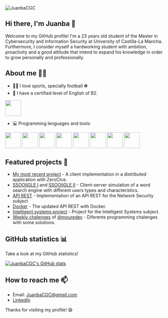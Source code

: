 
 <img src="https://komarev.com/ghpvc/?username=JuanbaCGC" alt="JuanbaCGC" />

## Hi there, I'm Juanba 👋

Welcome to my GitHub profile! I'm a 23 years old student of the Master in Cybersecurity and Information Security at University of Castilla-La Mancha. Furthermore, I consider myself a hardworking student with ambition, proactivity and a good attitude that intend to expand his knowledge in order to grow personally and professionally.

## About me 👨‍💻
- 🙋‍♂️ I love sports, specially football ⚽
- 🏴󠁧󠁢󠁥󠁮󠁧󠁿 I have a certified level of English of B2.

<code><a target="_blank"><img height="50" src="https://www.academiaemprende.com/aulavirtual/pluginfile.php/25/course/overviewfiles/B2-INGLES.jpg"></a></code>

- 💻 Programming lenguages and tools:

<code><a target="_blank"><img height="50" src="https://i.blogs.es/075dfa/linux-win/1366_2000.jpeg"></a></code>
<code><a target="_blank"><img height="50" src="https://elblogdecodigo.files.wordpress.com/2014/12/java_logo.png"></a></code>
<code><a target="_blank"><img height="50" src="https://img.icons8.com/color/452/c-programming.png"></a></code>
<code><a target="_blank"><img height="50" src="https://img2.freepng.es/20180408/pew/kisspng-the-c-programming-language-computer-icons-comput-programming-5acadc2dec0be9.0824244915232440779669.jpg"></a></code>
<code><a target="_blank"><img height="50" src="https://img.icons8.com/color/452/python.png"></a></code>
<code><a target="_blank"><img height="50" src="https://i.pinimg.com/originals/07/90/ab/0790ab2e4e0e578223367ac5e7bbe19d.jpg"></a></code>
<code><a target="_blank"><img height="50" src="https://cdn.icon-icons.com/icons2/2107/PNG/512/file_type_vscode_icon_130084.png"></a></code>
<code><a target="_blank"><img height="50" src="https://logos-world.net/wp-content/uploads/2021/02/Docker-Symbol.png"></a></code>

## Featured projects 💼

- [My most recent project](https://github.com/JuanbaCGC/JuanBautistaCGC_Distribuidos) - A client implementation in a distributed application with ZeroCIce.
- [SSOOIIGLE I](https://github.com/JuanbaCGC/SSOOIIGLE-Part-1) and [SSOOIIGLE II](https://github.com/JuanbaCGC/SSOOIIGLE-Part-2) - Client-server simulation of a word search engine with different users types and characteristics.
- [API REST](https://github.com/JuanbaCGC/Seguridad-en-Redes) - Implementation of an API REST for the Network Security subject
- [Docker](https://github.com/JuanbaCGC/P4-SegRed) - The updated API REST with Docker.
- [Intelligent systems project](https://github.com/JuanbaCGC/SI_LAB_B1_1) - Project for the Intelligent Systems subject.
- [Weekly chalenges](https://github.com/JuanbaCGC/retos-programacion-2023) of [@mouredev](https://github.com/mouredev) - Diferents programming chalenges with some solutions.

## GitHub statistics 📊

Take a look at my GitHub statistics!

[![JuanbaCGC's GitHub stats](https://github-readme-stats.vercel.app/api?username=JuanbaCGC&count_private=true&show_icons=true&?theme=merko)](https://github.com/anuraghazra/github-readme-stats)


## How to reach me 📫

- Email: [JuanbaCGC@gmail.com](mailto:juanbacgc@gmail.com)
- [LinkedIn](https://www.linkedin.com/in/juanbautista-castano-garciacervigon/)


Thanks for visiting my profile! 😄
